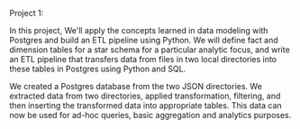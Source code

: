 Project 1:

In this project, We'll apply the concepts learned in data modeling with Postgres and build an ETL pipeline using Python. We will define fact and dimension tables for a star schema for a particular analytic focus, and write an ETL pipeline that transfers data from files in two local directories into these tables in Postgres using Python and SQL.

We created a Postgres database from the two JSON directories. We extracted data from two directories, applied transformation, filtering, and then inserting the transformed data into appropriate tables.
This data can now be used for ad-hoc queries, basic aggregation and analytics purposes.